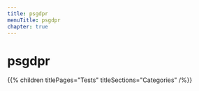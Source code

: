 ```yaml
---
title: psgdpr
menuTitle: psgdpr
chapter: true
---
```


# psgdpr

{{% children titlePages="Tests" titleSections="Categories" /%}}
